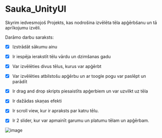 # Sauka_UnityUI

Skyrim iedvesmojoš Projekts, kas nodrošina izvēlēta tēla apģērbšanu un tā aprīkojumu izvēli.

Darāmo darbu saraksts:

- [x] Izstrādāt sākumu ainu

- [x] Ir iespēja ierakstīt tēlu vārdu un dzimšanas gadu

- [x] Var izvēlēties divus tēlus, kurus var apģērbt

- [x] Var izvēlēties atbilstošu apģērbu un ar toogle pogu var paslēpt un parādīt

- [x] Ir drag and drop skripts piesaistīts apģerbiem un var uzvilkt uz tēla

- [x] Ir dažādas skaņas efekti

- [x] Ir scroll view, kur ir apraksts par katru tēlu.

- [x] Ir 2 slider, kur var apmainīt garumu un platumu tēlam un apģērbam.

![image](https://github.com/user-attachments/assets/4ec999af-4033-4def-a3dc-65ad20d128e8)

